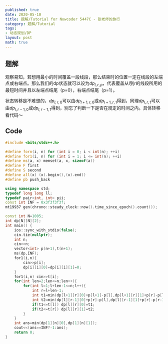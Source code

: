 ```yaml
---
published: true
date: 2020-05-10
title: 题解/Tutorial for Nowcoder 5447C - 张老师的旅行
category: 题解/Tutorial
tags:
- 动态规划/DP
layout: post
math: true
---
```


<!--more-->

## 题解

观察易知，若想用最小的时间覆盖一段线段，那么结束时的位置一定在线段的左端点或右端点。那么我们的dp状态就可以设为$dp_{l,r,p}$，代表覆盖从l到r的线段所用的最短时间并且以左端点结尾（p=0），右端点结尾（p=1）。

状态转移是不难想的，$dp_{l,r,0}$可以由$dp_{l+1,r,0}$或$dp_{l+1,r,1}$得到，同理$dp_{l,r,1}$可以由$dp_{l,r-1,0}$或$dp_{l,r-1,1}$得到，别忘了判断一下是否在规定的时间之内。具体转移看代码～

## Code

```cpp
#include <bits/stdc++.h>

#define forn(i, n) for (int i = 0; i < int(n); ++i)
#define for1(i, n) for (int i = 1; i <= int(n); ++i)
#define ms(a, x) memset(a, x, sizeof(a))
#define F first
#define S second
#define all(x) (x).begin(),(x).end()
#define pb push_back

using namespace std;
typedef long long ll;
typedef pair<int, int> pii;
const int INF = 0x3f3f3f3f;
mt19937 gen(chrono::steady_clock::now().time_since_epoch().count());

const int N=1005;
int dp[N][N][2];
int main() {
    ios::sync_with_stdio(false);
    cin.tie(nullptr);
    int n;
    cin>>n;
    vector<int> p(n+1),t(n+1);
    ms(dp,INF);
    for1(i,n){
        cin>>p[i];
        dp[i][i][0]=dp[i][i][1]=0;
    }
    for1(i,n) cin>>t[i];
    for(int len=2;len<=n;len++){
        for(int l=1;l+len-1<=n;l++){
            int r=l+len-1;
            int t1=min(dp[l+1][r][0]+p[l+1]-p[l],dp[l+1][r][1]+p[r]-p[l]);
            int t2=min(dp[l][r-1][0]+p[r]-p[l],dp[l][r-1][1]+p[r]-p[r-1]);
            if(t1<=t[l]) dp[l][r][0]=t1;
            if(t2<=t[r]) dp[l][r][1]=t2;
        }
    }
    int ans=min(dp[1][n][0],dp[1][n][1]);
    cout<<(ans==INF?-1:ans);
    return 0;
}
```